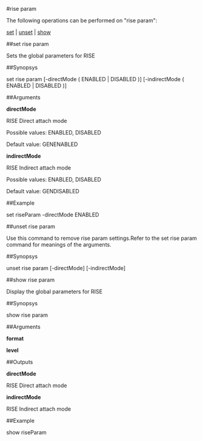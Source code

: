 #rise param

The following operations can be performed on "rise param":


[set](#set-rise-param) | [unset](#unset-rise-param) | [show](#show-rise-param)

##set rise param

Sets the global parameters for RISE


##Synopsys

set rise param [-directMode ( ENABLED | DISABLED )] [-indirectMode ( ENABLED | DISABLED )]


##Arguments

<b>directMode</b>
RISE Direct attach mode
Possible values: ENABLED, DISABLED
Default value: GENENABLED

<b>indirectMode</b>
RISE Indirect attach mode
Possible values: ENABLED, DISABLED
Default value: GENDISABLED



##Example

set riseParam -directMode ENABLED

##unset rise param

Use this command to remove rise param settings.Refer to the set rise param command for meanings of the arguments.


##Synopsys

unset rise param [-directMode] [-indirectMode]


##show rise param

Display the global parameters for RISE


##Synopsys

show rise param


##Arguments

<b>format</b>

<b>level</b>



##Outputs

<b>directMode</b>
RISE Direct attach mode

<b>indirectMode</b>
RISE Indirect attach mode



##Example

show riseParam

